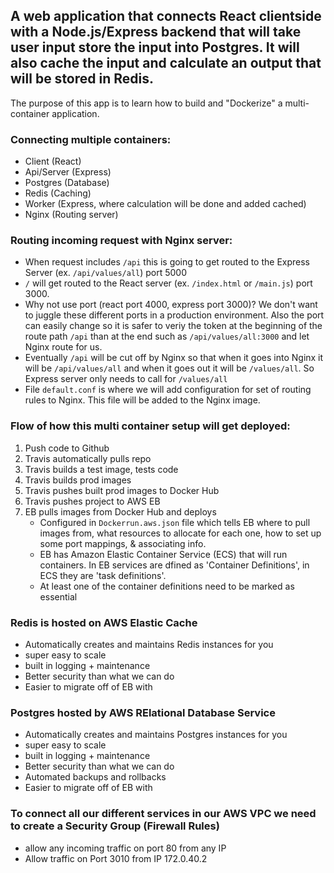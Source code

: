 ## A web application that connects React clientside with a Node.js/Express backend that will take user input store the input into Postgres. It will also cache the input and calculate an output that will be stored in Redis.
The purpose of this app is to learn how to build and "Dockerize" a multi-container application.

### Connecting multiple containers:
- Client (React)
- Api/Server (Express)
- Postgres (Database)
- Redis (Caching)
- Worker (Express, where calculation will be done and added cached)
- Nginx (Routing server)

### Routing incoming request with Nginx server:
- When request includes `/api` this is going to get routed to the Express Server (ex. `/api/values/all`) port 5000
- `/` will get routed to the React server (ex. `/index.html` or `/main.js`) port 3000.
- Why not use port (react port 4000, express port 3000)? We don't want to juggle these different ports in a production environment. Also the port can easily change so it is safer to veriy the token at the beginning of the route path `/api` than at the end such as `/api/values/all:3000` and let Nginx route for us.
- Eventually `/api` will be cut off by Nginx so that when it goes into Nginx it will be `/api/values/all` and when it goes out it will be `/values/all`. So Express server only needs to call for `/values/all`
- File `default.conf` is where we will add configuration for set of routing rules to Nginx. This file will be added to the Nginx image. 

### Flow of how this multi container setup will get deployed:
1. Push code to Github
2. Travis automatically pulls repo
3. Travis builds a test image, tests code
4. Travis builds prod images
5. Travis pushes built prod images to Docker Hub
6. Travis pushes project to AWS EB
7. EB pulls images from Docker Hub and deploys 
    - Configured in `Dockerrun.aws.json` file which tells EB where to pull images from, what resources to allocate for each one, how to set up some port mappings, & associating info.
    - EB has Amazon Elastic Container Service (ECS) that will run containers. In EB services are dfined as 'Container Definitions', in ECS they are 'task definitions'.
    - At least one of the container definitions need to be marked as essential


### Redis is hosted on AWS Elastic Cache
- Automatically creates and maintains Redis instances for you
- super easy to scale
- built in logging + maintenance
- Better security than what we can do
- Easier to migrate off of EB with

### Postgres hosted by AWS RElational Database Service
- Automatically creates and maintains Postgres instances for you
- super easy to scale
- built in logging + maintenance
- Better security than what we can do
- Automated backups and rollbacks
- Easier to migrate off of EB with

### To connect all our different services in our AWS VPC we need to create a Security Group (Firewall Rules)
- allow any incoming traffic on port 80 from any IP
- Allow traffic on Port 3010 from IP 172.0.40.2